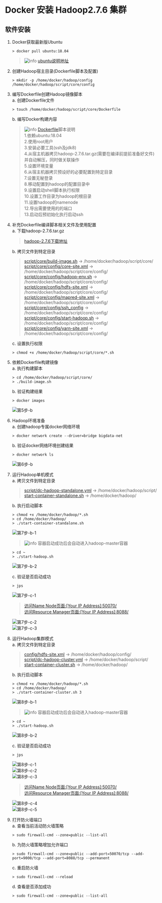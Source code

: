 # Docker 安装 Hadoop2.7.6 集群

## 软件安装

1.  Docker获取最新版Ubuntu<br>

    ```命令
    > docker pull ubuntu:18.04
    ```

    > ![info][info] [ubuntu说明地址][ubuntu地址]

2.  创建Hadoop宿主目录(Dockerfile脚本及配置)<br>

    ```命令
    > mkdir -p /home/docker/hadoop/config /home/docker/hadoop/script/core/config
    ```

3.  编写Dockerfile创建Hadoop镜像脚本<br>
    a. 创建Dockerfile文件<br>

    ```命令
    > touch /home/docker/hadoop/script/core/Dockerfile
    ```

    b. 编写Docker构建内容<br>

    > ![info][info] [Dockerfile](files/07/script/core/Dockerfile)脚本说明<br>
    > 1.依赖ubuntu:18.04<br>
    > 2.使用root用户<br>
    > 3.安装必要工具(ssh及jdk8)<br>
    > 4.从宿主机器拷贝hadoop-2.7.6.tar.gz(需要在编译前提前准备好文件)并自动解压，同时做关联操作<br>
    > 5.设置环境变量<br>
    > 6.从宿主机器拷贝预设好的必要配置到特定目录<br>
    > 7.设置无秘登录<br>
    > 8.移动配置到hadoop的配置目录中<br>
    > 9.设置启动shell脚本执行权限<br>
    > 10.设置工作目录为hadoop的根目录<br>
    > 11.设置hadoop的namenode<br>
    > 12.导出需要使用的的端口<br>
    > 13.启动后预初始化执行启动ssh<br>

4.  补充Dockerfile编译脚本相关文件及使用配置<br>
    a. 下载hadoop-2.7.6.tar.gz<br>

    > [hadoop-2.7.6下载地址](http://www.apache.org/dyn/closer.cgi/hadoop/common/hadoop-2.7.6/hadoop-2.7.6.tar.gz)

    b. 拷贝文件到特定目录<br>

    > [script/core/build-image.sh](files/07/script/core/build-image.sh) -> /home/docker/hadoop/script/core/<br>
    > [script/core/config/core-site.xml](files/07/script/core/config/core-site.xml) -> /home/docker/hadoop/script/core/config/<br>
    > [script/core/config/hadoop-env.sh](files/07/script/core/config/hadoop-env.sh) -> /home/docker/hadoop/script/core/config/<br>
    > [script/core/config/hdfs-site.xml](files/07/script/core/config/hdfs-site.xml) -> /home/docker/hadoop/script/core/config/<br>
    > [script/core/config/mapred-site.xml](files/07/script/core/config/mapred-site.xml) -> /home/docker/hadoop/script/core/config/<br>
    > [script/core/config/ssh_config](files/07/script/core/config/ssh_config) -> /home/docker/hadoop/script/core/config/<br>
    > [script/core/config/start-hadoop.sh](files/07/script/core/config/start-hadoop.sh) -> /home/docker/hadoop/script/core/config/<br>
    > [script/core/config/yarn-site.xml](files/07/script/core/config/yarn-site.xml) -> /home/docker/hadoop/script/core/config/<br>

    c. 设置执行权限<br>

    ```命令
    > chmod +x /home/docker/hadoop/script/core/*.sh
    ```

5.  依赖Dockerfile构建镜像<br>
    a. 执行构建脚本<br>

    ```命令
    > cd /home/docker/hadoop/script/core/
    > ./build-image.sh
    ```

    b. 验证构建结果<br>

    ```命令
    > docker images
    ```

    ![第5步-b](images/07_5_b_1.png)<br>

6.  Hadoop环境准备<br>
    a. 创建hadoop专属docker网络环境<br>

    ```命令
    > docker network create --driver=bridge bigdata-net
    ```

    b. 验证docker网络环境创建结果<br>

    ```命令
    > docker network ls
    ```

    ![第6步-b](images/07_6_b_1.png)<br>

7.  运行Hadoop单机模式<br>
    a. 拷贝文件到特定目录<br>

    > [script/dc-hadoop-standalone.yml](files/07/script/dc-hadoop-standalone.yml) -> /home/docker/hadoop/script/<br>
    > [start-container-standalone.sh](files/07/start-container-standalone.sh) -> /home/docker/hadoop/<br>

    b. 执行启动脚本<br>

    ```命令
    > chmod +x /home/docker/hadoop/*.sh
    > cd /home/docker/hadoop/
    > ./start-container-standalone.sh
    ```

    ![第7步-b-1](images/07_7_b_1.png)<br>
    
    > ![info][info] 容器启动成功后会自动进入hadoop-master容器
    
    ```命令
    > cd ~
    > ./start-hadoop.sh
    ```
    
    ![第7步-b-2](images/07_7_b_2.png)<br>

    c. 验证是否启动成功

    ```命令
    > jps
    ```

    ![第7步-c-1](images/07_7_c_1.png)<br>

    > [访问Name Node页面:\[Your IP Address\]:50070/](http://ep.cn:50070)<br>
    > [访问Resource Manager页面:\[Your IP Address\]:8088/](http://ep.cn:8088)<br>

    ![第7步-c-2](images/07_7_c_2.png)<br>
    ![第7步-c-3](images/07_7_c_3.png)<br>

8.  运行Hadoop集群模式<br>
    a. 拷贝文件到特定目录<br>

    > [config/hdfs-site.xml](files/07/config/hdfs-site.xml) -> /home/docker/hadoop/config/<br>
    > [script/dc-hadoop-cluster.yml](files/07/script/dc-hadoop-cluster.yml) -> /home/docker/hadoop/script/<br>
    > [start-container-cluster.sh](files/07/start-container-cluster.sh) -> /home/docker/hadoop/<br>

    b. 执行启动脚本<br>

    ```命令
    > chmod +x /home/docker/hadoop/*.sh
    > cd /home/docker/hadoop/
    > ./start-container-cluster.sh 3
    ```

    ![第8步-b-1](images/07_8_b_1.png)<br>

    > ![info][info] 容器启动成功后会自动进入hadoop-master容器

    ```命令
    > cd ~
    > ./start-hadoop.sh
    ```

    ![第8步-b-2](images/07_8_b_2.png)<br>

    c. 验证是否启动成功

    ```命令
    > jps
    ```

    ![第8步-c-1](images/07_8_c_1.png)<br>
    ![第8步-c-2](images/07_8_c_2.png)<br>
    ![第8步-c-3](images/07_8_c_3.png)<br>

    > [访问Name Node页面:\[Your IP Address\]:50070/](http://ep.cn:50070)<br>
    > [访问Resource Manager页面:\[Your IP Address\]:8088/](http://ep.cn:8088)<br>

    ![第8步-c-4](images/07_8_c_4.png)<br>
    ![第8步-c-5](images/07_8_c_5.png)<br>

9.  打开防火墙端口<br>
    a. 查看当前活动防火墙策略<br>

    ```命令
    > sudo firewall-cmd --zone=public --list-all
    ```

    b. 为防火墙策略增加允许端口<br>

    ```命令
    > sudo firewall-cmd --zone=public --add-port=50070/tcp --add-port=9000/tcp --add-port=8088/tcp --permanent
    ```

    c. 重启防火墙<br>

    ```命令
    > sudo firewall-cmd --reload
    ```

    d. 查看是否添加成功<br>

    ```命令
    > sudo firewall-cmd --zone=public --list-all
    ```

[info]: /images/info.png

[ubuntu地址]: https://hub.docker.com/_/ubuntu/
